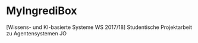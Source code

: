 # MyIngrediBox
[Wissens- und KI-basierte Systeme WS 2017/18] Studentische Projektarbeit zu Agentensystemen
JO